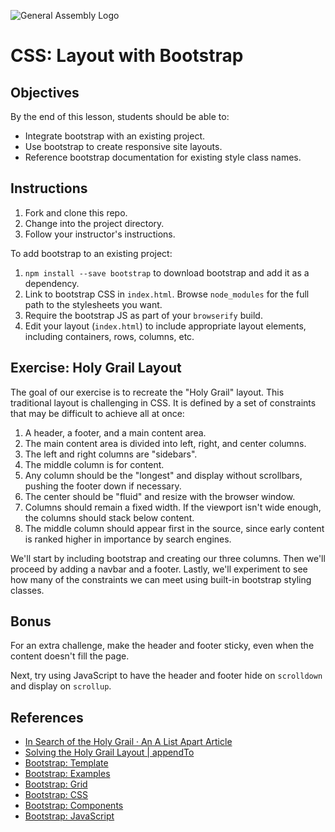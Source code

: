 ![General Assembly Logo](http://i.imgur.com/ke8USTq.png)

# CSS: Layout with Bootstrap

## Objectives

By the end of this lesson, students should be able to:

- Integrate bootstrap with an existing project.
- Use bootstrap to create responsive site layouts.
- Reference bootstrap documentation for existing style class names.

## Instructions

1. Fork and clone this repo.
1. Change into the project directory.
1. Follow your instructor's instructions.

To add bootstrap to an existing project:

1. `npm install --save bootstrap` to download bootstrap and add it as a dependency.
1. Link to bootstrap CSS in `index.html`. Browse `node_modules` for the full path to the stylesheets you want.
1. Require the bootstrap JS as part of your `browserify` build.
1. Edit your layout (`index.html`) to include appropriate layout elements, including containers, rows, columns, etc.

## Exercise: Holy Grail Layout

The goal of our exercise is to recreate the "Holy Grail" layout. This traditional layout is challenging in CSS. It is defined by a set of constraints that may be difficult to achieve all at once:

1. A header, a footer, and a main content area.
1. The main content area is divided into left, right, and center columns.
1. The left and right columns are "sidebars".
1. The middle column is for content.
1. Any column should be the "longest" and display without scrollbars, pushing the footer down if necessary.
1. The center should be "fluid" and resize with the browser window.
1. Columns should remain a fixed width. If the viewport isn't wide enough, the columns should stack below content.
1. The middle column should appear first in the source, since early content is ranked higher in importance by search engines.

We'll start by including bootstrap and creating our three columns. Then we'll proceed by adding a navbar and a footer. Lastly, we'll experiment to see how many of the constraints we can meet using built-in bootstrap styling classes.

## Bonus

For an extra challenge, make the header and footer sticky, even when the content doesn't fill the page.

Next, try using JavaScript to have the header and footer hide on `scrolldown` and display on `scrollup`.

## References

- [In Search of the Holy Grail · An A List Apart Article](http://alistapart.com/article/holygrail)
- [Solving the Holy Grail Layout | appendTo](http://appendto.com/2014/03/solving-the-holy-grail-layout-2/)
- [Bootstrap: Template](http://getbootstrap.com/getting-started/#template)
- [Bootstrap: Examples](http://getbootstrap.com/getting-started/#examples)
- [Bootstrap: Grid](http://getbootstrap.com/css/#grid)
- [Bootstrap: CSS](http://getbootstrap.com/css/)
- [Bootstrap: Components](http://getbootstrap.com/components/)
- [Bootstrap: JavaScript](http://getbootstrap.com/javascript/)
